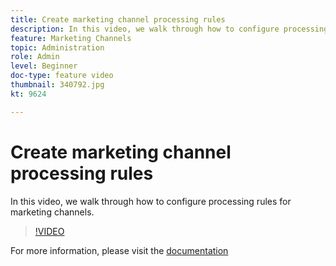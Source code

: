 ```yaml
---
title: Create marketing channel processing rules
description: In this video, we walk through how to configure processing rules for marketing channels.
feature: Marketing Channels
topic: Administration
role: Admin
level: Beginner
doc-type: feature video
thumbnail: 340792.jpg
kt: 9624

---
```


# Create marketing channel processing rules 

In this video, we walk through how to configure processing rules for marketing channels.

>[!VIDEO](https://video.tv.adobe.com/v/340792/?quality=12&learn=on)

For more information, please visit the [documentation](https://experienceleague.adobe.com/docs/analytics/components/marketing-channels/c-rules.html?lang=en)
